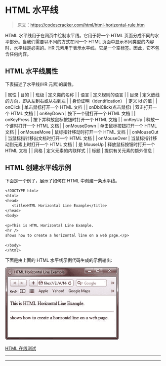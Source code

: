 # HTML 水平线

> 原文：<https://codescracker.com/html/html-horizontal-rule.htm>

HTML 水平线用于在网页中绘制水平线。它用于将一个 HTML 页面分成不同的水平部分。当我们需要以不同的方式在同一个 HTML 页面中显示不同类型的内容时，水平线是必需的。HR 元素用于表示水平线。它是一个空标签。因此，它不包含任何内容。

## HTML 水平线属性

下表描述了水平线(HR 元素)的属性。

| 属性 | 目的 |
| 班级 | 定义类的名称 |
| 语言 | 定义规则的语言 |
| 目录 | 定义嵌线的方向，即从左到右或从右到左 |
| 身份证明（identification） | 定义 id 的值 |
| onClick | 单击鼠标打开一个 HTML 文档 |
| onDblClick(点击鼠标) | 双击打开一个 HTML 文档 |
| onKeyDown | 按下一个键打开一个 HTML 文档 |
| onKeyPress | 按下并释放鼠标按钮时打开一个 HTML 文档 |
| onKeyUp | 释放一个键时打开一个 HTML 文档 |
| onMouseDown | 单击鼠标按钮打开一个 HTML 文档 |
| onMouseMove | 鼠标指针移动时打开一个 HTML 文档 |
| onMouseOut | 当鼠标指针移出文档时打开一个 HTML 文档 |
| onMouseOver | 当鼠标指针移动到元素上时打开一个 HTML 文档 |
| 是 MouseUp | 释放鼠标按钮时打开一个 HTML 文档 |
| 风格 | 定义元素的内联样式 |
| 标题 | 提供有关元素的额外信息 |

## HTML 创建水平线示例

下面是一个例子，展示了如何在 HTML 中创建一条水平线。

```
<!DOCTYPE html>
<html>
<head>
   <title>HTML Horizontal Line Example</title>
</head>
<body>

<p>This is HTML Horizontal Line Example.
<hr />
shows how to create a horizontal line on a web page.</p>

</body>
</html>
```

下面是由上面的 HTML 水平线示例代码生成的示例输出:

![HTML Horizontal Line](img/85d66aa465e672afb7d10f33d14d569a.png)

[HTML 在线测试](/exam/showtest.php?subid=4)

* * *

* * *